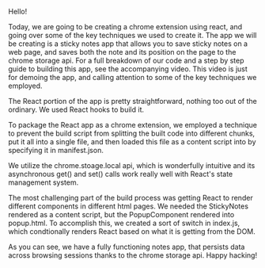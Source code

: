 Hello!

Today, we are going to be creating a chrome extension using react, and going over some of the key techniques we used to create it. The app we will be creating is a sticky notes app that allows you to save sticky notes on a web page, and saves both the note and its position on the page to the chrome storage api. For a full breakdown of our code and a step by step guide to building this app, see the accompanying video. This video is just for demoing the app, and calling attention to some of the key techniques we employed.

The React portion of the app is pretty straightforward, nothing too out of the ordinary. We used React hooks to build it.

To package the React app as a chrome extension, we employed a technique to prevent the build script from splitting the built code into different chunks, put it all into a single file, and then loaded this file as a content script into by specifying it in manifest.json.

We utilize the chrome.stoage.local api, which is wonderfully intuitive and its asynchronous get() and set() calls work really well with React's state management system.

The most challenging part of the build process was getting React to render different components in different html pages. We needed the StickyNotes rendered as a content script, but the PopupComponent rendered into popup.html. To accomplish this, we created a sort of switch in index.js, which condtionally renders React based on what it is getting from the DOM.

As you can see, we have a fully functioning notes app, that persists data across browsing sessions thanks to the chrome storage api. Happy hacking!
